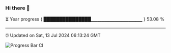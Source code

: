 ### Hi there 👋

⏳ Year progress { ███████████████▁▁▁▁▁▁▁▁▁▁▁▁▁▁▁ } 53.08 %

---

⏰ Updated on Sat, 13 Jul 2024 06:13:24 GMT

![Progress Bar CI](https://github.com/code-lakshay/GitHub-Actions-Demo/workflows/Progress%20Bar%20CI/badge.svg)
